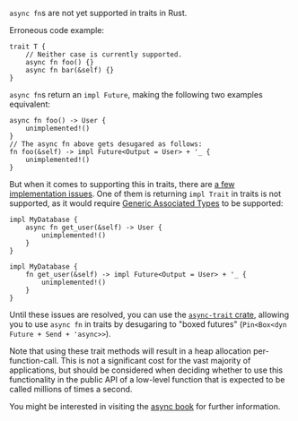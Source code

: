 `async fn`s are not yet supported in traits in Rust.

Erroneous code example:

```compile_fail,edition2018
trait T {
    // Neither case is currently supported.
    async fn foo() {}
    async fn bar(&self) {}
}
```

`async fn`s return an `impl Future`, making the following two examples
equivalent:

```edition2018,ignore (example-of-desugaring-equivalence)
async fn foo() -> User {
    unimplemented!()
}
// The async fn above gets desugared as follows:
fn foo(&self) -> impl Future<Output = User> + '_ {
    unimplemented!()
}
```

But when it comes to supporting this in traits, there are [a few implementation
issues][async-is-hard]. One of them is returning `impl Trait` in traits is not
supported, as it would require [Generic Associated Types] to be supported:

```edition2018,ignore (example-of-desugaring-equivalence)
impl MyDatabase {
    async fn get_user(&self) -> User {
        unimplemented!()
    }
}

impl MyDatabase {
    fn get_user(&self) -> impl Future<Output = User> + '_ {
        unimplemented!()
    }
}
```

Until these issues are resolved, you can use the [`async-trait` crate], allowing
you to use `async fn` in traits by desugaring to "boxed futures"
(`Pin<Box<dyn Future + Send + 'async>>`).

Note that using these trait methods will result in a heap allocation
per-function-call. This is not a significant cost for the vast majority of
applications, but should be considered when deciding whether to use this
functionality in the public API of a low-level function that is expected to be
called millions of times a second.

You might be interested in visiting the [async book] for further information.

[`async-trait` crate]: https://crates.io/crates/async-trait
[async-is-hard]: https://smallcultfollowing.com/babysteps/blog/2019/10/26/async-fn-in-traits-are-hard/
[Generic Associated Types]: https://github.com/rust-lang/rust/issues/44265
[async book]: https://rust-lang.github.io/async-book/07_workarounds/05_async_in_traits.html
